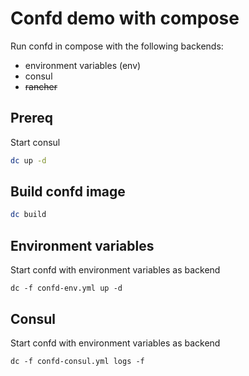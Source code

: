 # Confd demo with compose

Run confd in compose with the following backends:

*   environment variables (env)
*   consul
*   ~~rancher~~

## Prereq

Start consul

```bash
dc up -d
```

## Build confd image

```bash
dc build
```

## Environment variables

Start confd with environment variables as backend

```shell
dc -f confd-env.yml up -d
```

## Consul

Start confd with environment variables as backend

```shell
dc -f confd-consul.yml logs -f
```
